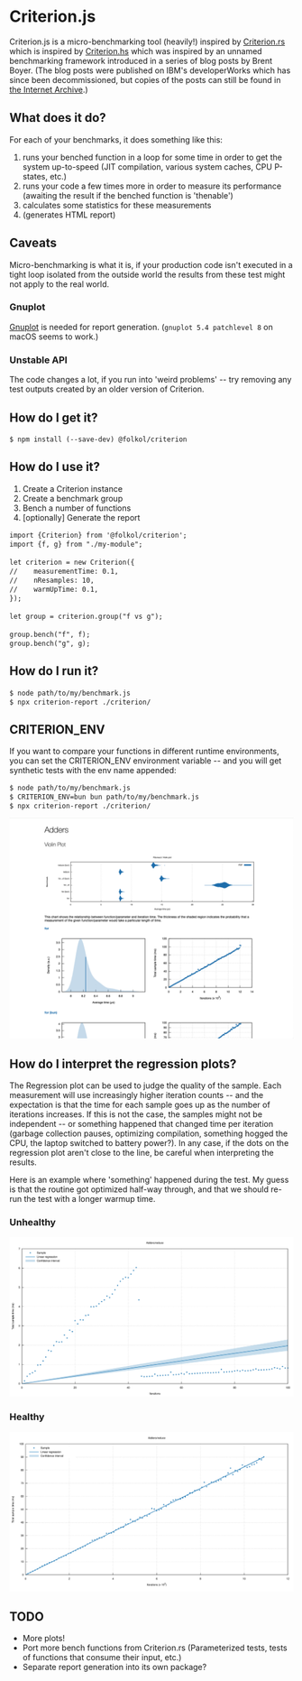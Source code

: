 # Criterion.js

Criterion.js is a micro-benchmarking tool (heavily!) inspired by [Criterion.rs](https://crates.io/crates/criterion) which is inspired by [Criterion.hs](https://crates.io/crates/criterion) which was inspired by an unnamed benchmarking framework introduced in a series of blog posts by Brent Boyer. (The blog posts were published on IBM's developerWorks which has since been decommissioned, but copies of the posts can still be found in [the Internet Archive](https://web.archive.org/web/20090213185454/https://www.ibm.com/developerWorks/java/library/j-benchmark2).)

## What does it do?

For each of your benchmarks, it does something like this:

1. runs your benched function in a loop for some time in order to get the system up-to-speed (JIT compilation, various system caches, CPU P-states, etc.)
2. runs your code a few times more in order to measure its performance (awaiting the result if the benched function is 'thenable')
3. calculates some statistics for these measurements
4. (generates HTML report)

## Caveats

Micro-benchmarking is what it is, if your production code isn't executed in a tight loop isolated from the outside world the results from these test might not apply to the real world.

### Gnuplot

[Gnuplot](https://gnuplot.sourceforge.net) is needed for report generation. (`gnuplot 5.4 patchlevel 8` on macOS seems to work.)

### Unstable API

The code changes a lot, if you run into 'weird problems' -- try removing any test outputs created by an older version of Criterion.

## How do I get it?

```
$ npm install (--save-dev) @folkol/criterion
```

## How do I use it?

1. Create a Criterion instance
2. Create a benchmark group
3. Bench a number of functions
4. [optionally] Generate the report

```
import {Criterion} from '@folkol/criterion';
import {f, g} from "./my-module";

let criterion = new Criterion({
//    measurementTime: 0.1,
//    nResamples: 10,
//    warmUpTime: 0.1,
});

let group = criterion.group("f vs g");

group.bench("f", f);
group.bench("g", g);
```


## How do I run it?

```
$ node path/to/my/benchmark.js
$ npx criterion-report ./criterion/
```

## CRITERION_ENV

If you want to compare your functions in different runtime environments, you can set the CRITERION_ENV environment variable -- and you will get synthetic tests with the env name appended:

```
$ node path/to/my/benchmark.js
$ CRITERION_ENV=bun bun path/to/my/benchmark.js
$ npx criterion-report ./criterion/
```

![CRITERION_ENV example](https://github.com/folkol/criterion.js/raw/master/criterion_env_example.png)

## How do I interpret the regression plots?

The Regression plot can be used to judge the quality of the sample. Each measurement will use increasingly higher iteration counts -- and the expectation is that the time for each sample goes up as the number of iterations increases. If this is not the case, the samples might not be independent -- or something happened that changed time per iteration (garbage collection pauses, optimizing compilation, something hogged the CPU, the laptop switched to battery power?). In any case, if the dots on the regression plot aren't close to the line, be careful when interpreting the results.

Here is an example where 'something' happened during the test. My guess is that the routine got optimized half-way through, and that we should re-run the test with a longer warmup time.

### Unhealthy

![Unhealthy](https://raw.githubusercontent.com/folkol/criterion.js/refs/heads/master/regression_compile.svg)

### Healthy

![Healthy](https://raw.githubusercontent.com/folkol/criterion.js/refs/heads/master/regression_nocompile.svg)


## TODO

- More plots!
- Port more bench functions from Criterion.rs (Parameterized tests, tests of functions that consume their input, etc.)
- Separate report generation into its own package?
